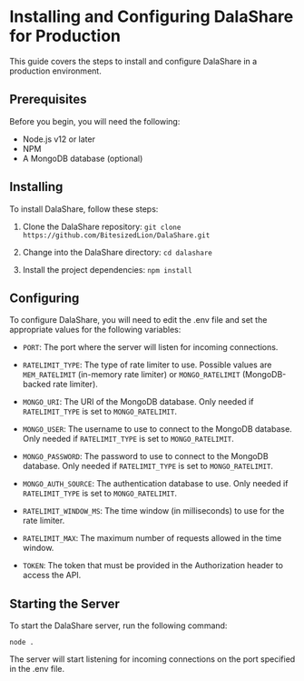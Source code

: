 # Installing and Configuring DalaShare for Production
This guide covers the steps to install and configure DalaShare in a production environment.

## Prerequisites
Before you begin, you will need the following:

* Node.js v12 or later
* NPM
* A MongoDB database (optional)

## Installing

To install DalaShare, follow these steps:

1. Clone the DalaShare repository:
`git clone https://github.com/BitesizedLion/DalaShare.git`

2. Change into the DalaShare directory:
`cd dalashare`

3. Install the project dependencies:
`npm install`

## Configuring
To configure DalaShare, you will need to edit the .env file and set the appropriate values for the following variables:

- `PORT`: The port where the server will listen for incoming connections.

- `RATELIMIT_TYPE`: The type of rate limiter to use. Possible values are `MEM_RATELIMIT` (in-memory rate limiter) or `MONGO_RATELIMIT` 
(MongoDB-backed rate limiter).

- `MONGO_URI`: The URI of the MongoDB database. Only needed if `RATELIMIT_TYPE` is set to `MONGO_RATELIMIT`.

- `MONGO_USER`: The username to use to connect to the MongoDB database. Only needed if `RATELIMIT_TYPE` is set to `MONGO_RATELIMIT`.

- `MONGO_PASSWORD`: The password to use to connect to the MongoDB database. Only needed if `RATELIMIT_TYPE` is set to `MONGO_RATELIMIT`.

- `MONGO_AUTH_SOURCE`: The authentication database to use. Only needed if `RATELIMIT_TYPE` is set to `MONGO_RATELIMIT`.

- `RATELIMIT_WINDOW_MS`: The time window (in milliseconds) to use for the rate limiter.

- `RATELIMIT_MAX`: The maximum number of requests allowed in the time window.

- `TOKEN`: The token that must be provided in the Authorization header to access the API.

## Starting the Server
To start the DalaShare server, run the following command:

`node .`

The server will start listening for incoming connections on the port specified in the .env file.